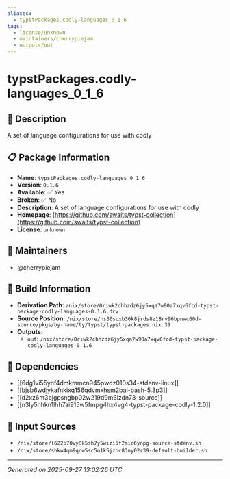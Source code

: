 ```yaml
---
aliases:
  - typstPackages.codly-languages_0_1_6
tags:
  - license/unknown
  - maintainers/cherrypiejam
  - outputs/out
---
```


# typstPackages.codly-languages_0_1_6

## 📝 Description

A set of language configurations for use with codly

## 📋 Package Information

- **Name**: `typstPackages.codly-languages_0_1_6`
- **Version**: `0.1.6`
- **Available**: ✅ Yes
- **Broken**: ✅ No
- **Description**: A set of language configurations for use with codly
- **Homepage**: [https://github.com/swaits/typst-collection](https://github.com/swaits/typst-collection)
- **License**: `unknown`
## 👥 Maintainers

- @cherrypiejam


## 🔧 Build Information

- **Derivation Path**: `/nix/store/0riwk2chhzdz6jy5xqa7w90a7xqv6fcd-typst-package-codly-languages-0.1.6.drv`
- **Source Position**: `/nix/store/ns30sqxb36k8jrds8z18rv96bpnwc60d-source/pkgs/by-name/ty/typst/typst-packages.nix:39`
- **Outputs**:
  - `out`:  `/nix/store/0riwk2chhzdz6jy5xqa7w90a7xqv6fcd-typst-package-codly-languages-0.1.6`

## 🔗 Dependencies

- [[6dg1vi55ynf4dmkmmcn945pwdz010s34-stdenv-linux]]
- [[bjsb6wdjykafnkixq156qdvmxhsm2bai-bash-5.3p3]]
- [[d2xz6m3bjgpsngbp02w219d9m6lzdn73-source]]
- [[n3ly5hhkn1lhh7ai915w5fmpg4hx4vg4-typst-package-codly-1.2.0]]

## 📁 Input Sources

- `/nix/store/l622p70vy8k5sh7y5wizi5f2mic6ynpg-source-stdenv.sh`
- `/nix/store/shkw4qm9qcw5sc5n1k5jznc83ny02r39-default-builder.sh`

---
*Generated on 2025-09-27 13:02:26 UTC*

